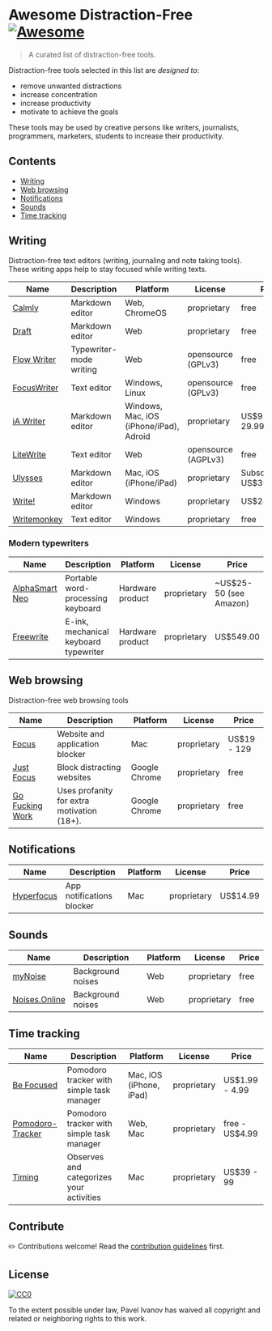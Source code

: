 # Awesome Distraction-Free [![Awesome](https://awesome.re/badge.svg)](https://awesome.re)

> A curated list of distraction-free tools.

Distraction-free tools selected in this list are _designed to_:

- remove unwanted distractions
- increase concentration
- increase productivity
- motivate to achieve the goals

These tools may be used by creative persons like writers, journalists, programmers, marketers, students to increase their productivity.

## Contents

- [Writing](#writing)
- [Web browsing](#web-browsing)
- [Notifications](#notifications)
- [Sounds](#sounds)
- [Time tracking](#time-tracking)

## Writing

Distraction-free text editors (writing, journaling and note taking tools).
These writing apps help to stay focused while writing texts.

| Name                                            | Description             | Platform                                | License             | Price                       |
| ----------------------------------------------- | ----------------------- | --------------------------------------- | ------------------- | --------------------------- |
| [Calmly](https://www.calmlywriter.com)          | Markdown editor         | Web, ChromeOS                           | proprietary         | free                        |
| [Draft](https://draftin.com)                    | Markdown editor         | Web                                     | proprietary         | free                        |
| [Flow Writer](https://flow-writer.com)          | Typewriter-mode writing | Web                                     | opensource (GPLv3)  | free                        |
| [FocusWriter](https://gottcode.org/focuswriter) | Text editor             | Windows, Linux                          | opensource (GPLv3)  | free                        |
| [iA Writer](https://ia.net/writer)              | Markdown editor         | Windows, Mac, iOS (iPhone/iPad), Adroid | proprietary         | US\$9.99 - 29.99            |
| [LiteWrite](https://litewrite.net)              | Text editor             | Web                                     | opensource (AGPLv3) | free                        |
| [Ulysses](https://ulysses.app)                  | Markdown editor         | Mac, iOS (iPhone/iPad)                  | proprietary         | Subscribtion US\$39.99/year |
| [Write!](https://writeapp.co/)                  | Markdown editor         | Windows                                 | proprietary         | US\$24.95                   |
| [Writemonkey](https://writemonkey.com)          | Text editor             | Windows                                 | proprietary         | free                        |

### Modern typewriters

| Name                                                       | Description                           | Platform         | License     | Price                   |
| ---------------------------------------------------------- | ------------------------------------- | ---------------- | ----------- | ----------------------- |
| [AlphaSmart Neo](https://en.wikipedia.org/wiki/AlphaSmart) | Portable word-processing keyboard     | Hardware product | proprietary | ~US\$25-50 (see Amazon) |
| [Freewrite](https://getfreewrite.com)                      | E-ink, mechanical keyboard typewriter | Hardware product | proprietary | US\$549.00              |

## Web browsing

Distraction-free web browsing tools

| Name                                         | Description                                | Platform      | License     | Price        |
| -------------------------------------------- | ------------------------------------------ | ------------- | ----------- | ------------ |
| [Focus](https://heyfocus.com)                | Website and application blocker            | Mac           | proprietary | US\$19 - 129 |
| [Just Focus](https://www.justfocus.co)       | Block distracting websites                 | Google Chrome | proprietary | free         |
| [Go Fucking Work](https://gofuckingwork.com) | Uses profanity for extra motivation (18+). | Google Chrome | proprietary | free         |

## Notifications

| Name                                    | Description               | Platform | License     | Price     |
| --------------------------------------- | ------------------------- | -------- | ----------- | --------- |
| [Hyperfocus](https://www.hyperfocus.me) | App notifications blocker | Mac      | proprietary | US\$14.99 |

## Sounds

| Name                                   | Description       | Platform | License     | Price |
| -------------------------------------- | ----------------- | -------- | ----------- | ----- |
| [myNoise](https://mynoise.net)         | Background noises | Web      | proprietary | free  |
| [Noises.Online](https://noises.online) | Background noises | Web      | proprietary | free  |

## Time tracking

| Name                                                                             | Description                               | Platform                | License     | Price           |
| -------------------------------------------------------------------------------- | ----------------------------------------- | ----------------------- | ----------- | --------------- |
| [Be Focused](https://xwavesoft.com/be-focused-pro-for-iphone-ipad-mac-os-x.html) | Pomodoro tracker with simple task manager | Mac, iOS (iPhone, iPad) | proprietary | US\$1.99 - 4.99 |
| [Pomodoro-Tracker](https://pomodoro-tracker.com/)                                | Pomodoro tracker with simple task manager | Web, Mac                | proprietary | free - US\$4.99 |
| [Timing](https://timingapp.com/)                                                 | Observes and categorizes your activities  | Mac                     | proprietary | US\$39 - 99     |

## Contribute

✏️ Contributions welcome! Read the [contribution guidelines](contributing.md) first.

## License

[![CC0](https://mirrors.creativecommons.org/presskit/buttons/88x31/svg/cc-zero.svg)](https://creativecommons.org/publicdomain/zero/1.0)

To the extent possible under law, Pavel Ivanov has waived all copyright and
related or neighboring rights to this work.
